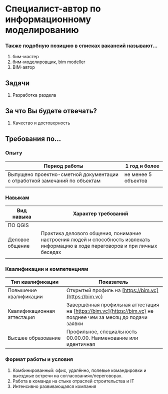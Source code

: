 # Специалист-автор по информационному моделированию

### Также подобную позицию в списках вакансий называют...

1. бим-мастер
2. бим-моделировщик, bim modeller
3. BIM-автор

## Задачи

1. Разработка раздела

## За что Вы будете отвечать?

1. Качество и достоверность

## Требования по...

### Опыту

| Период работы                                                             | 1 год и более       |
| ------------------------------------------------------------------------- | ------------------- |
| Выпущено проектно-сметной документации с отработкой замечаний по объектам | не менее 5 объектов |
|                                                                           |                     |

### Навыкам

| Вид навыка      | Характер требований                                                                                                              |
| --------------- | -------------------------------------------------------------------------------------------------------------------------------- |
| ПО QGIS         |                                                                                                                                  |
| Деловое общение | Практика делового общения, понимание настроения людей и способность извлекать информацию в ходе переговоров и при личных беседах |
|                 |                                                                                                                                  |

### Квалификации и компетенциям

| Тип квалификации            | Показатель                                                                                                     |
| --------------------------- | -------------------------------------------------------------------------------------------------------------- |
| Повышение квалификации      | Открытый профиль на [https://bim.vc](https://bim.vc)                                                           |
| Квалификационная аттестация | Завершённая профильная аттестация на [https://bim.vc](https://bim.vc) не позднее чем за месяц до подачи заявки |
| Высшее образование          | Профильное, специальность 00.00.00. Наименование или идентичная                                                |

### Формат работы и условия

1. Комбинированный: офис, удалённо, полевые командировки и выездные встречи на согласованиях/переговорах.
2. Работа в команде на стыке отраслей строительства и IT
3. Интенсивно развивающаяся компания
